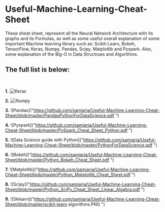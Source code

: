 # Useful-Machine-Learning-Cheat-Sheet
These sheat sheet, represent all the Neural Network Architecture with its graphs and its Formulas, as well as some useful overall explanation of some important Machine learning library such as: Scikit-Learn, Bokeh, TensorFlow, Keras, Numpy, Pandas, Scipy, Matplotlib and Pyspark. Also, some explanation of the Big-O in Data Structrues and Algorithms. 
## The full list is below:
<br>

**1.** ![Keras]("https://github.com/samiarja/Useful-Machine-Learning-Cheat-Sheet/blob/master/Keras_Cheat_Sheet_Python.pdf")
<br>

**2.** ![Numpy]("https://github.com/samiarja/Useful-Machine-Learning-Cheat-Sheet/blob/master/Numpy__Python_Cheat_Sheet.pdf")
<br>

**3.** ![Pandas]("https://github.com/samiarja/Useful-Machine-Learning-Cheat-Sheet/blob/master/PandasPythonForDataScience.pdf ")
<br>

**4.** ![Pyspark]("https://github.com/samiarja/Useful-Machine-Learning-Cheat-Sheet/blob/master/PySpark_Cheat_Sheet_Python.pdf ")
<br>

**5.** ![Data Science guide with Python]("https://github.com/samiarja/Useful-Machine-Learning-Cheat-Sheet/blob/master/PythonForDataScience.pdf ")
<br>

**6.** ![Bokeh]("https://github.com/samiarja/Useful-Machine-Learning-Cheat-Sheet/blob/master/Python_Bokeh_Cheat_Sheet.pdf ")
<br>

**7.** ![Matplotlib]("https://github.com/samiarja/Useful-Machine-Learning-Cheat-Sheet/blob/master/Python_Matplotlib_Cheat_Sheet.pdf ")
<br>

**8.** ![Scipy]("https://github.com/samiarja/Useful-Machine-Learning-Cheat-Sheet/blob/master/Python_SciPy_Cheat_Sheet_Linear_Algebra.pdf ")
<br>

**9.** ![Sklearn]("https://github.com/samiarja/Useful-Machine-Learning-Cheat-Sheet/blob/master/scikit-learn algorithms.PNG ")
<br>


